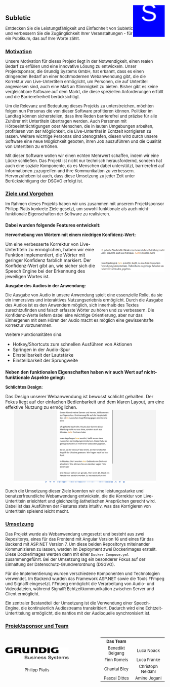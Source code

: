 <style>
  h1 {
    font-size: 20px;
  }
  
  h2 {
    font-size: 16px;
  }

  h3{
    font-size: 14px;
  }
  
  p {
    font-size: 13px;
  }

  th {
    font-size: 13px;
  }

  td {
    font-size: 13px;
  }
  
  span {
    font-size: 13px;
  }
</style>
<div style="float:right;">
    <img src="img/logo.svg" alt="Logo-Subletic" width="100">
</div>

# Subletic

Entdecken Sie die Leistungsfähigkeit und Einfachheit von Subletic und verbessern Sie die Zugänglichkeit Ihrer Veranstaltungen - für ein Publikum, das auf Ihre Worte zählt.

## <ins>Motivation</ins>

Unsere Motivation für dieses Projekt liegt in der Notwendigkeit, einen realen Bedarf zu erfüllen und eine innovative Lösung zu entwickeln. Unser Projektsponsor, die Grundig Systems GmbH, hat erkannt, dass es einen dringenden Bedarf an einer hochmodernen Webanwendung gibt, die die Korrektur von Live-Untertiteln ermöglicht, um Personen, die auf Untertitel angewiesen sind, auch eine Maß an Stimmigkeit zu bieten. Bisher gibt es keine vergleichbare Software auf dem Markt, die diese speziellen Anforderungen erfüllt und die Barrierefreiheit berücksichtigt.

Um die Relevanz und Bedeutung dieses Projekts zu unterstreichen, möchten folgen nun Personas die von dieser Software profitieren können. Politiker im Landtag können sicherstellen, dass ihre Reden barrierefrei und präzise für alle Zuhörer mit Untertiteln übertragen werden. Auch Personen mit Hörbeeinträchtigungen oder Menschen, die in lauten Umgebungen arbeiten, profitieren von der Möglichkeit, die Live-Untertitel in Echtzeit korrigieren zu lassen. Weitere wichtige Personas sind Stenografen, diesen wird durch unsere Software eine neue Möglichkeit geboten, ihren Job auszuführen und die Qualität von Untertiteln zu erhöhen.

Mit dieser Software wollen wir einen echten Mehrwert schaffen, indem wir eine Lücke schließen. Das Projekt ist nicht nur technisch herausfordernd, sondern hat auch eine soziale Komponente, da es Menschen dabei unterstützt, barrierefrei auf Informationen zuzugreifen und ihre Kommunikation zu verbessern. Hervorzuheben ist auch, dass diese Umsetzung zu jeder Zeit unter Berücksichtigung der DSGVO erfolgt ist.

## <ins>Ziele und Vorgehen</ins>

Im Rahmen dieses Projekts haben wir uns zusammen mit unserem Projektsponsor Philipp Platis konkrete Ziele gesetzt, um sowohl funktionale als auch nicht-funktionale Eigenschaften der Software zu realisieren.

### Dabei wurden folgende Features entwickelt:

**Hervorhebung von Wörtern mit einem niedrigen Konfidenz-Wert:**

<div style="display: flex; align-items: center;">
  <div style="flex: 1;">
    Um eine verbesserte Korrektur von Live-Untertiteln zu ermöglichen, haben wir eine Funktion implementiert, die Wörter mit geringer Konfidenz farblich markiert. Der Konfidenz-Wert gibt an, wie sicher sich die Speech Engine bei der Erkennung des jeweiligen Wortes ist.
  </div>
  <div style="text-align: right; width:200; margin-left:10px;">
    <img src="img/confidenz-werte.png" alt="Hervorgehobene Wörter" width="200">
  </div>
</div>

**Ausgabe des Audios in der Anwendung:**

Die Ausgabe von Audio in unsere Anwendung spielt eine essenzielle Rolle, da sie ein immersives und interaktives Nutzungserlebnis ermöglicht. Durch die Ausgabe des Audios ist es den Anwendern möglich, sich innerhalb des Textes zurechtzufinden und falsch erfasste Wörter zu hören und zu verbessern. Die Konfidenz-Werte liefern dabei eine wichtige Orientierung, aber nur das Einhergehen mit dem Hören der Audio macht es möglich eine gewissenhafte Korrektur vorzunehmen.

Weitere Funktionalitäten sind:
- Hotkey/Shortcuts zum schnellen Ausführen von Aktionen
- Springen in der Audio-Spur
- Einstellbarkeit der Lautstärke
- Einstellbarkeit der Sprungweite 

### Neben den funktionalen Eigenschaften haben wir auch Wert auf nicht-funktionale Aspekte gelegt:
**Schlichtes Design:**
<div >
  <div style="flex: 1;">
    Das Design unserer Webanwendung ist bewusst schlicht gehalten. Der Fokus liegt auf der einfachen Bedienbarkeit und dem klaren Layout, um eine effektive Nutzung zu ermöglichen. 
  </div>
  <div style="align-text:center; text-align: center;" >
    <img src="img/deployed_website.jpg" alt="Webseite" width="450px">
  </div>
</div>

Durch die Umsetzung dieser Ziele konnten wir eine leistungsstarke und benutzerfreundliche Webanwendung entwickeln, die die Korrektur von Live-Untertiteln erleichtert und gleichzeitig ästhetischen Ansprüchen gerecht wird. Dabei ist das Ausführen der Features stets intuitiv, was das Korrigieren von Untertiteln spielend leicht macht.

## <ins>Umsetzung</ins>

Das Projekt wurde als Webanwendung umgesetzt und besteht aus zwei Repositorys, eines für das Frontend mit Angular Version 16 und eines für das Backend mit ASP.NET Version 7. Um diese beiden Repositorys miteinander Kommunizieren zu lassen, werden im Deployment zwei Dockerimages erstellt. Diese Dockerimages werden dann mit einer `Docker-Compose.yml` zusammengeführt. Bei der Umsetzung lag ein besonderer Fokus auf der Einhaltung der Datenschutz-Grundverordnung (DSGVO).

Für die Implementierung wurden verschiedene Komponenten und Technologien verwendet. Im Backend wurden das Framework ASP.NET sowie die Tools FFmpeg und SignalR eingesetzt. FFmpeg ermöglicht die Verarbeitung von Audio- und Videodateien, während SignalR Echtzeitkommunikation zwischen Server und Client ermöglicht.

Ein zentraler Bestandteil der Umsetzung ist die Verwendung einer Speech-Engine, die kontinuierlich Audiostreams transkribiert. Dadurch wird eine Echtzeit-Untertitelung ermöglicht, die nahtlos mit der Audioquelle synchronisiert ist.

## <ins>Projektsponsor und Team</ins>

<div style="display: flex; flex: 1; text-align: center;">
    <div style="display: flex; align-items: center; justify-content: center; text-align: center;">
  <div>
    <img src="img/grundig.svg" alt="Logo Grundig" width="200">
    <div style="display: flex; justify-content: center; text-align: center;">
      <span style="margin-top: 20px">Philipp Platis</span>
    </div>
  </div>
</div>
<div style="flex:1;">
</div>
  <div style="flex: 2; text-align: center;">
    <table>
  <tr>
    <th>Das Team</th>
  </tr>
  <tr>
    <td>Benedikt Beigang</td>
    <td>Luca Noack</td>
  </tr>
  <tr>
    <td>Finn Romeis</td>
    <td>Luca Franke</td>
  </tr>
  <tr>
    <td>Chantal Bley</td>
    <td>Christoph Neidahl</td>
  </tr>
  <tr>
    <td>Pascal Dittes</td>
    <td>Amine Jegani</td>
  </tr>
</table>
  </div>
</div>